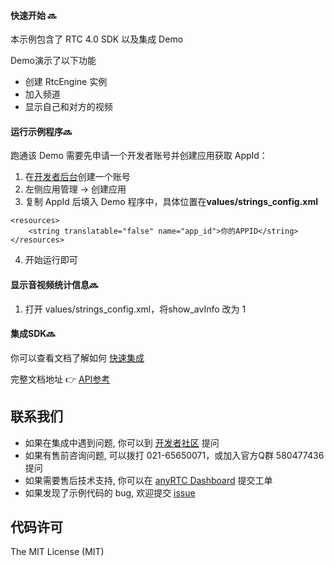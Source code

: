 #### 快速开始 🔜

本示例包含了 RTC 4.0 SDK 以及集成 Demo

Demo演示了以下功能

- 创建 RtcEngine 实例
- 加入频道
- 显示自己和对方的视频



#### 运行示例程序🔜

跑通该 Demo 需要先申请一个开发者账号并创建应用获取 AppId：

1. 在[开发者后台](https://console.anyrtc.io/signin/)创建一个账号
2. 左侧应用管理 -> 创建应用
3. 复制 AppId 后填入 Demo 程序中，具体位置在**values/strings_config.xml**

```
<resources>
    <string translatable="false" name="app_id">你的APPID</string>
</resources>
```

4. 开始运行即可

#### 显示音视频统计信息🔜

1. 打开 values/strings_config.xml，将show_avInfo 改为 1



#### 集成SDK🔜

你可以查看文档了解如何 [快速集成](https://docs.anyrtc.io/cn/Video/run/video_setup/start_call_android)

完整文档地址 👉 [API参考](https://docs.anyrtc.io/cn/Video/api-ref/rtc_android/android_overview)



## 联系我们

- 如果在集成中遇到问题, 你可以到 [开发者社区](https://bbs.anyrtc.io/) 提问
- 如果有售前咨询问题, 可以拨打 021-65650071，或加入官方Q群 580477436 提问
- 如果需要售后技术支持, 你可以在 [anyRTC Dashboard](https://console.anyrtc.io/) 提交工单
- 如果发现了示例代码的 bug, 欢迎提交 [issue](https://github.com/anyRTC/ArAndroidSDK/issues)

## 代码许可

The MIT License (MIT)